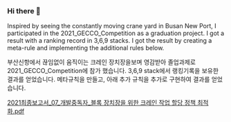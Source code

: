 ### Hi there 👋

Inspired by seeing the constantly moving crane yard in Busan New Port, I participated in the 2021_GECCO_Competition as a graduation project. I got a result with a ranking record in 3,6,9 stacks.
I got the result by creating a meta-rule and implementing the additional rules below.

부산신항에서 끊임없이 움직이는 크레인 장치장을보며 영감받아 졸업과제로 2021_GECCO_Competition에 참가 했습니다. 3,6,9 stack에서 랭킹기록을 보유한 결과를 얻었습니다.
메타규칙을 만들고, 아래 추가 규칙을 추가로 구현하여 결과를 얻었습니다.

[2021최종보고서_07_개발중독자_블록 장치장을 위한 크레인 작업 할당 정책 최적화.pdf](https://github.com/dybalabak/GECCO_2021_Competition/files/7290017/2021._07_._.pdf)


<!--
**dynstack/dynstack** is a ✨ _special_ ✨ repository because its `README.md` (this file) appears on your GitHub profile.

Here are some ideas to get you started:

- 🔭 I’m currently working on ...
- 🌱 I’m currently learning ...
- 👯 I’m looking to collaborate on ...
- 🤔 I’m looking for help with ...
- 💬 Ask me about ...
- 📫 How to reach me: ...
- 😄 Pronouns: ...
- ⚡ Fun fact: ...
-->
